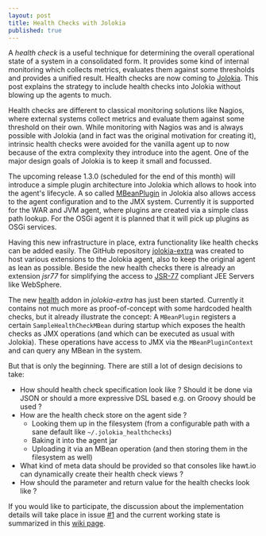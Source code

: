 ```yaml
---
layout: post
title: Health Checks with Jolokia
published: true
---
```


A *health check* is a useful technique for determining the overall operational state of a system in a consolidated form. It provides some kind of internal monitoring which collects metrics, evaluates them against some thresholds and provides a unified result. Health checks are now coming to [Jolokia][1]. This post explains the strategy to include health checks into Jolokia without blowing up the agents to much.

<!-- more -->

Health checks are  different to classical monitoring solutions like Nagios, where external systems collect metrics and evaluate them against some threshold on their own.  While monitoring with Nagios was and is always possible with Jolokia (and in fact was the original motivation for creating it), intrinsic health checks were avoided for the vanilla agent up to now because of the extra complexity they introduce into the agent. One of the major design goals of Jolokia is to keep it small and focussed. 

The upcoming release 1.3.0 (scheduled for the end of this month) will introduce a simple plugin architecture into Jolokia which allows to hook into the agent's lifecycle. A so called [MBeanPlugin][2] in Jolokia also allows access to the agent configuration and to the JMX system. Currently it is supported for the WAR and JVM agent, where plugins are created via a simple class path lookup. For the OSGi agent it is planned that it will pick up plugins as OSGi services.

Having this new infrastructure in place, extra functionality like health checks can be added easily. The GitHub repository [jolokia-extra][3] was created to host various extensions to the Jolokia agent, also to keep the original agent as lean as possible. Beside the new health checks there is already an extension *jsr77* for simplifying the access to [JSR-77][4] compliant JEE Servers like WebSphere.

The new [health][5] addon in *jolokia-extra* has just been started. Currently it contains not much more as proof-of-concept with some hardcoded health checks, but it already illustrate the concept: A `MBeanPlugin` registers a certain `SampleHealthCheckMBean` during startup which exposes the health checks as JMX operations (and which can be executed as usual with Jolokia). These operations have access to JMX via the `MBeanPluginContext` and can query any MBean in the system.  

But that is only the beginning. There are still a lot of design decisions to take:

* How should health check specification look like ? Should it be done via JSON or should a more expressive DSL based e.g. on Groovy should be used ?
* How are the health check store on the agent side ?
	* Looking them up in the filesystem (from a configurable path with a sane default like `~/.jolokia_healthchecks`)
	* Baking it into the agent jar
	* Uploading it via an MBean operation (and then storing them in the filesystem as well)
* What kind of meta data should be provided so that consoles like hawt.io can dynamically create their health check views ?
* How should the parameter and return value for the health checks look like ?

If you would like to participate, the discussion about the implementation details will take place in issue [\#1][6] and the current working state is summarized in this [wiki page][7].

[1]:	http://www.jolokia.org
[2]:	https://github.com/rhuss/jolokia/blob/master/agent/core/src/main/java/org/jolokia/backend/plugin/MBeanPlugin.java
[3]:	https://github.com/rhuss/jolokia-extra
[4]:	https://jcp.org/en/jsr/detail?id=77
[5]:	https://github.com/rhuss/jolokia-extra/tree/master/addon/health
[6]:	https://github.com/rhuss/jolokia-extra/issues/1
[7]:	https://github.com/rhuss/jolokia-extra/wiki/Health-Checks